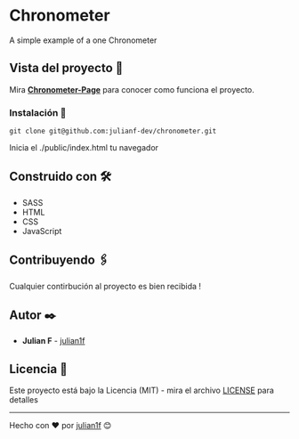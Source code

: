 # Chronometer
A simple example of a one Chronometer


## Vista del proyecto 🚀

Mira **[Chronometer-Page](https://julianf-dev.github.io/chronometer/)** para conocer como funciona el proyecto.


### Instalación 🔧

```
git clone git@github.com:julianf-dev/chronometer.git
```

Inicia el ./public/index.html  tu navegador


## Construido con 🛠️

* SASS
* HTML
* CSS
* JavaScript

## Contribuyendo 🖇️

Cualquier contirbución al proyecto es bien recibida ! 

## Autor ✒️

* **Julian F**  - [julian1f](https://github.com/julianf-dev)


## Licencia 📄

Este proyecto está bajo la Licencia (MIT) - mira el archivo [LICENSE](LICENSE) para detalles

---
Hecho con ❤️ por [julian1f](https://github.com/julianf-dev) 😊